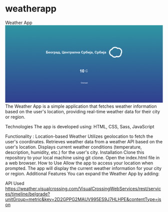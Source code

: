 # weatherapp
Weather App
![Design preview](./weather.png)
The Weather App is a simple application that fetches weather information based on the user's location, providing real-time weather data for their city or region.

Technologies
The app is developed using:
HTML,
CSS,
Sass,
JavaScript

Functionality :
Location-based Weather
Utilizes geolocation to fetch the user's coordinates.
Retrieves weather data from a weather API based on the user's location.
Displays current weather conditions (temperature, description, humidity, etc.) for the user's city.
Installation
Clone this repository to your local machine using git clone.
Open the index.html file in a web browser.
How to Use
Allow the app to access your location when prompted.
The app will display the current weather information for your city or region.
Additional Features
You can expand the Weather App by adding:


API Used
https://weather.visualcrossing.com/VisualCrossingWebServices/rest/services/timeline/belgrade?unitGroup=metric&key=2D2GPPG2MAUV995ES9J7HLHPE&contentType=json
